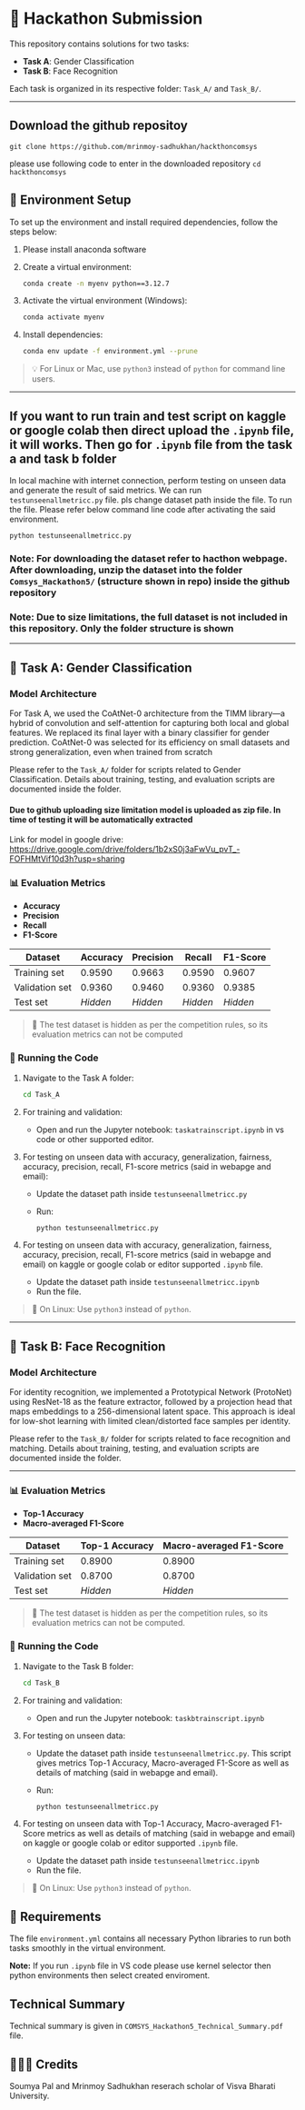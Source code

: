 
# 🏁 Hackathon Submission

This repository contains solutions for two tasks:

- **Task A**: Gender Classification
- **Task B**: Face Recognition

Each task is organized in its respective folder: `Task_A/` and `Task_B/`.

---

## Download the github repositoy

`git clone https://github.com/mrinmoy-sadhukhan/hackthoncomsys`

please use following code to enter in the downloaded repository
`cd hackthoncomsys`

## 🔧 Environment Setup

To set up the environment and install required dependencies, follow the steps below:

1. Please install anaconda software
2. Create a virtual environment:

   ```bash
   conda create -n myenv python==3.12.7
   ```

3. Activate the virtual environment (Windows):

   ```bash
   conda activate myenv
   ```

4. Install dependencies:

   ```bash
   conda env update -f environment.yml --prune
   ```

> 💡 For Linux or Mac, use `python3` instead of `python` for command line users.
---

## If you want to run train and test script on kaggle or google colab then direct upload the `.ipynb` file, it will works. Then go for `.ipynb` file from the task a and task b folder

In local machine with internet connection, perform testing on unseen data and generate the result of said metrics. We can run `testunseenallmetricc.py` file. pls change dataset path inside the file. To run the file. Please refer below command line code after activating the said environment.

`python testunseenallmetricc.py`

### **Note**: For downloading the dataset refer to hacthon webpage. After downloading, unzip the dataset into the folder `Comsys_Hackathon5/` (structure shown in repo) inside the github repository

### **Note**: Due to size limitations, the full dataset is not included in this repository. Only the folder structure is shown

---

## 🧠 Task A: Gender Classification

### Model Architecture

For Task A, we used the CoAtNet-0 architecture from the TIMM library—a hybrid of convolution 
and self-attention for capturing both local and global features. We replaced its final layer with a 
binary classifier for gender prediction. CoAtNet-0 was selected for its efficiency on small datasets 
and strong generalization, even when trained from scratch

Please refer to the `Task_A/` folder for scripts related to Gender Classification. Details about training, testing, and evaluation scripts are documented inside the folder.

#### Due to github uploading size limitation model is uploaded as zip file. In time of testing it will be automatically extracted

Link for model in google drive: [<https://drive.google.com/drive/folders/1b2xS0j3aFwVu_pvT_-FOFHMtVif10d3h?usp=sharing>](https://drive.google.com/file/d/16TfRw9X_1U4tYYZ5IGsQwNHdV1Spv0Sp/view?usp=drive_link)

### 📊 Evaluation Metrics

- **Accuracy**
- **Precision**
- **Recall**
- **F1-Score**

| Dataset        | Accuracy | Precision | Recall | F1-Score |
|----------------|----------|-----------|--------|----------|
| Training set   | 0.9590   | 0.9663    | 0.9590 | 0.9607   |
| Validation set | 0.9360   | 0.9460    | 0.9360 | 0.9385   |
| Test set       | *Hidden* | *Hidden*  | *Hidden* | *Hidden* |

> 🚫 The test dataset is hidden as per the competition rules, so its evaluation metrics can not be computed

### 🚀 Running the Code

1. Navigate to the Task A folder:

   ```bash
   cd Task_A
   ```

2. For training and validation:
   - Open and run the Jupyter notebook: `taskatrainscript.ipynb` in vs code or other supported editor.

3. For testing on unseen data with accuracy, generalization, fairness, accuracy, precision, recall, F1-score metrics (said in webapge and email):
   - Update the dataset path inside `testunseenallmetricc.py`
   - Run:

     ```bash
     python testunseenallmetricc.py
     ```

4. For testing on unseen data with accuracy, generalization, fairness, accuracy, precision, recall, F1-score metrics (said in webapge and email) on kaggle or google colab or editor supported `.ipynb` file.
   - Update the dataset path inside `testunseenallmetricc.ipynb`
   - Run the file.

> 🐧 On Linux: Use `python3` instead of `python`.

---

## 👤 Task B: Face Recognition

### Model Architecture

For identity recognition, we implemented a Prototypical Network (ProtoNet) using ResNet-18 as the 
feature extractor, followed by a projection head that maps embeddings to a 256-dimensional latent 
space. This approach is ideal for low-shot learning with limited clean/distorted face samples per 
identity.

Please refer to the `Task_B/` folder for scripts related to face recognition and matching. Details about training, testing, and evaluation scripts are documented inside the folder.

---

### 📊 Evaluation Metrics

- **Top-1 Accuracy**
- **Macro-averaged F1-Score**

| Dataset        | Top-1 Accuracy | Macro-averaged F1-Score |
|----------------|----------|-----------|
| Training set   | 0.8900   |   0.8900  |
| Validation set | 0.8700   |   0.8700  |
| Test set       | *Hidden* | *Hidden*  |

> 🚫 The test dataset is hidden as per the competition rules, so its evaluation metrics can not be computed.

### 🚀 Running the Code

1. Navigate to the Task B folder:

   ```bash
   cd Task_B
   ```

2. For training and validation:
   - Open and run the Jupyter notebook: `taskbtrainscript.ipynb`

3. For testing on unseen data:
   - Update the dataset path inside `testunseenallmetricc.py`. This script gives metrics Top-1 Accuracy, Macro-averaged F1-Score as well as details of matching (said in webapge and email).
   - Run:

     ```bash
     python testunseenallmetricc.py
     ```

4. For testing on unseen data with  Top-1 Accuracy, Macro-averaged F1-Score metrics as well as details of matching (said in webapge and email) on kaggle or google colab or editor supported `.ipynb` file.
   - Update the dataset path inside `testunseenallmetricc.ipynb`
   - Run the file.

> 🐧 On Linux: Use `python3` instead of `python`.

## 📎 Requirements

The file `environment.yml` contains all necessary Python libraries to run both tasks smoothly in the virtual environment.

**Note:** If you run `.ipynb` file in VS code please use kernel selector then python environments then select created enviroment.

## Technical Summary

Technical summary is given in `COMSYS_Hackathon5_Technical_Summary.pdf` file.

## :people_holding_hands: Credits

Soumya Pal and Mrinmoy Sadhukhan reserach scholar of Visva Bharati University.

